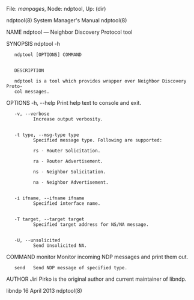 File: *manpages*,  Node: ndptool,  Up: (dir)

ndptool(8)                  System Manager's Manual                 ndptool(8)



NAME
       ndptool — Neighbor Discovery Protocol tool

SYNOPSIS
       ndptool -h

       ndptool [OPTIONS] COMMAND


       DESCRIPTION

       ndptool is a tool which provides wrapper over Neighbor Discovery Proto‐
       col messages.


OPTIONS
       -h, --help
              Print help text to console and exit.


       -v, --verbose
              Increase output verbosity.


       -t type, --msg-type type
              Specified message type. Following are supported:

              rs - Router Solicitation.

              ra - Router Advertisement.

              ns - Neighbor Solicitation.

              na - Neighbor Advertisement.


       -i ifname, --ifname ifname
              Specified interface name.


       -T target, --target target
              Specified target address for NS/NA message.


       -U, --unsolicited
              Send Unsolicited NA.


COMMAND
       monitor
              Monitor incoming NDP messages and print them out.


       send   Send NDP message of specified type.


AUTHOR
       Jiri Pirko is the original author and current maintainer of libndp.



libndp                           16 April 2013                      ndptool(8)
